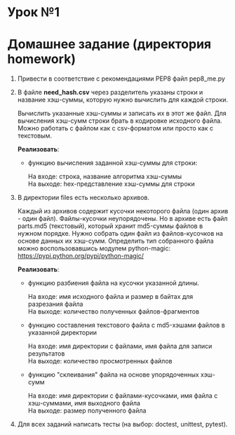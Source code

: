 # Урок №1

# Домашнее задание (директория homework)
1. Привести в соответствие с рекомендациями PEP8 файл pep8_me.py

2. В файле **need_hash.csv** через разделитель указаны строки и название хэш-суммы,
 которую нужно вычислить для каждой строки.

   Вычислить указанные хэш-суммы и записать их в этот же файл.
   Для вычисления хэш-сумм строки брать в кодировке исходного файла.
   Можно работать с файлом как с csv-форматом или просто как с текстовым.

    **Реализовать**:
    * функцию вычисления заданной хэш-суммы для строки:

        На входе: строка, название алгоритма хэш-суммы<br> 
        На выходе: hex-представление хэш-суммы для строки

3. В директории files есть несколько архивов.

    Каждый из архивов содержит кусочки некоторого файла (один архив - один файл).
    Файлы-кусочки неупорядочены. Но в архиве есть файл parts.md5 (текстовый),
    который хранит md5-суммы файлов в нужном порядке.
    Нужно собрать один файл из файлов-кусочков на основе данных их хэш-сумм.
    Определить тип собранного файла можно воспользовавшись модулем python-magic:
    https://pypi.python.org/pypi/python-magic/

    **Реализовать**:
    * функцию разбиения файла на кусочки указанной длины. 

        На входе: имя исходного файла и размер в байтах для разрезания файла<br>
        На выходе: количество полученных файлов-фрагментов

    * функцию составления текстового файла с md5-хэшами файлов в указанной директории

        На входе: имя директории с файлами, имя файла для записи результатов<br>
        На выходе: количество просмотренных файлов

    * функцию "склеивания" файла на основе упорядоченных хэш-сумм

        На входе: имя директории с файлами-кусочками, имя файла с хэш-суммами, имя выходного файла<br>
        На выходе: размер полученного файла

4. Для всех заданий написать тесты (на выбор: doctest, unittest, pytest).

